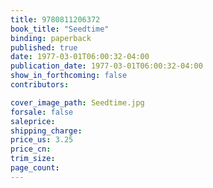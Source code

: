 ```yaml
---
title: 9780811206372
book_title: "Seedtime"
binding: paperback
published: true
date: 1977-03-01T06:00:32-04:00
publication_date: 1977-03-01T06:00:32-04:00
show_in_forthcoming: false
contributors:

cover_image_path: Seedtime.jpg
forsale: false
saleprice:
shipping_charge:
price_us: 3.25
price_cn:
trim_size:
page_count:
---
```


